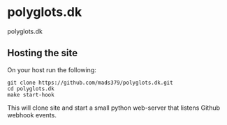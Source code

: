 polyglots.dk
============

polyglots.dk

## Hosting the site

On your host run the following:

    git clone https://github.com/mads379/polyglots.dk.git
    cd polyglots.dk
    make start-hook

This will clone site and start a small python web-server that listens
Github webhook events.
